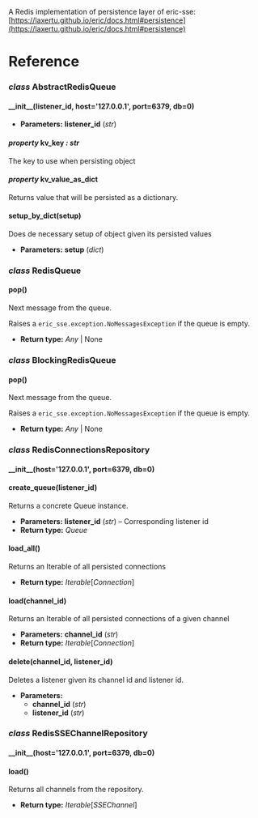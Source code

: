 A Redis implementation of persistence layer of eric-sse: [https://laxertu.github.io/eric/docs.html#persistence](https://laxertu.github.io/eric/docs.html#persistence)

# Reference

### *class* AbstractRedisQueue

#### \_\_init_\_(listener_id, host='127.0.0.1', port=6379, db=0)

* **Parameters:**
  **listener_id** (*str*)

#### *property* kv_key *: str*

The key to use when persisting object

#### *property* kv_value_as_dict

Returns value that will be persisted as a dictionary.

#### setup_by_dict(setup)

Does de necessary setup of object given its persisted values

* **Parameters:**
  **setup** (*dict*)

### *class* RedisQueue

#### pop()

Next message from the queue.

Raises a `eric_sse.exception.NoMessagesException` if the queue is empty.

* **Return type:**
  *Any* | None

### *class* BlockingRedisQueue

#### pop()

Next message from the queue.

Raises a `eric_sse.exception.NoMessagesException` if the queue is empty.

* **Return type:**
  *Any* | None

### *class* RedisConnectionsRepository

#### \_\_init_\_(host='127.0.0.1', port=6379, db=0)

#### create_queue(listener_id)

Returns a concrete Queue instance.

* **Parameters:**
  **listener_id** (*str*) – Corresponding listener id
* **Return type:**
  *Queue*

#### load_all()

Returns an Iterable of all persisted connections

* **Return type:**
  *Iterable*[*Connection*]

#### load(channel_id)

Returns an Iterable of all persisted connections of a given channel

* **Parameters:**
  **channel_id** (*str*)
* **Return type:**
  *Iterable*[*Connection*]

#### delete(channel_id, listener_id)

Deletes a listener given its channel id and listener id.

* **Parameters:**
  * **channel_id** (*str*)
  * **listener_id** (*str*)

### *class* RedisSSEChannelRepository

#### \_\_init_\_(host='127.0.0.1', port=6379, db=0)

#### load()

Returns all channels from the repository.

* **Return type:**
  *Iterable*[*SSEChannel*]
